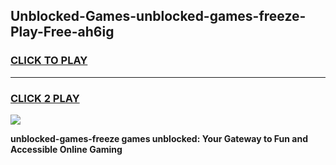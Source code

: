 
## Unblocked-Games-unblocked-games-freeze-Play-Free-ah6ig
<h3>
<a href="https://premium76.site?title=unblocked-games-freeze&ref=17A">CLICK TO PLAY</a></h3>
<hr>

<h3>
<a href="https://premium76.site?title=unblocked-games-freeze&ref=17A">CLICK 2 PLAY</a>
  
</h3>

<a href="https://premium76.site?title=unblocked-games-freeze&ref=17A"><img src="https://clearcache.store/games.png"></a>


**unblocked-games-freeze games unblocked: Your Gateway to Fun and Accessible Online Gaming**
